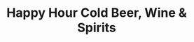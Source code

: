 ---
title: "Happy Hour Cold Beer, Wine & Spirits"
url: /pilot-butte/happy-hour-cold-beer-wine-und-spirits/
shop: Spirituosen
---